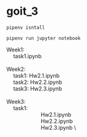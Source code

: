 # goit_3
```
pipenv isntall
```
```
pipenv run jupyter notebook
````


Week1: \
&emsp; task1.ipynb\
  \
Week2: \
&emsp; task1: Hw2.1.ipynb \
&emsp; task2: Hw2.2.ipynb \
&emsp; task3: Hw2.3.ipynb \
\
Week3:\
&emsp; task1: \
&emsp; &emsp; &emsp; &emsp;  &emsp; Hw2.1.ipynb \
&emsp; &emsp; &emsp; &emsp;  &emsp; Hw2.2.ipynb \
&emsp; &emsp; &emsp; &emsp; &emsp; Hw2.3.ipynb \
